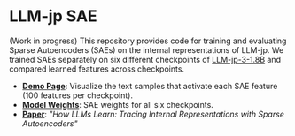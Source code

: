 # LLM-jp SAE
(Work in progress)
This repository provides code for training and evaluating Sparse Autoencoders (SAEs) on the internal representations of LLM-jp.
We trained SAEs separately on six different checkpoints of [LLM-jp-3-1.8B](https://huggingface.co/llm-jp/llm-jp-3-1.8b) and compared learned features across checkpoints.

- **[Demo Page](https://llm-jp.github.io/llm-jp-sae/)**: Visualize the text samples that activate each SAE feature (100 features per checkpoint).
- **[Model Weights](https://huggingface.co/llm-jp)**: SAE weights for all six checkpoints.
- **[Paper](https://arxiv.org/)**: *"How LLMs Learn: Tracing Internal Representations with Sparse Autoencoders"*

